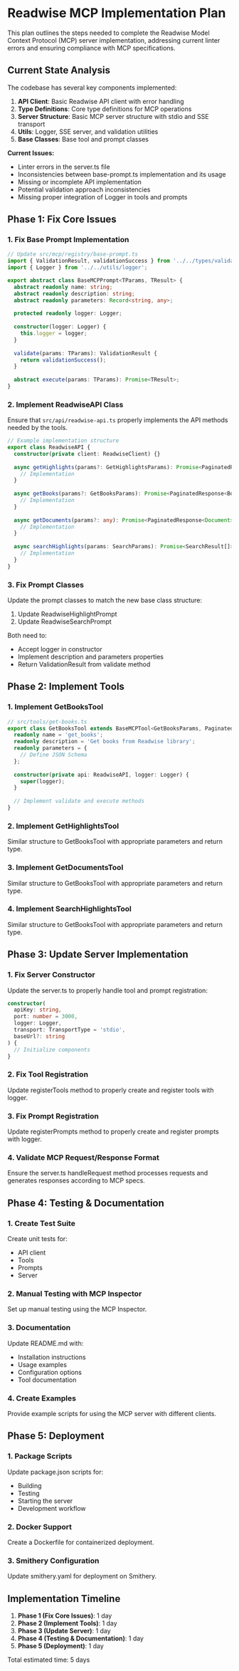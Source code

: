 # Readwise MCP Implementation Plan

This plan outlines the steps needed to complete the Readwise Model Context Protocol (MCP) server implementation, addressing current linter errors and ensuring compliance with MCP specifications.

## Current State Analysis

The codebase has several key components implemented:

1. **API Client**: Basic Readwise API client with error handling
2. **Type Definitions**: Core type definitions for MCP operations
3. **Server Structure**: Basic MCP server structure with stdio and SSE transport
4. **Utils**: Logger, SSE server, and validation utilities
5. **Base Classes**: Base tool and prompt classes

**Current Issues:**
- Linter errors in the server.ts file
- Inconsistencies between base-prompt.ts implementation and its usage
- Missing or incomplete API implementation
- Potential validation approach inconsistencies
- Missing proper integration of Logger in tools and prompts

## Phase 1: Fix Core Issues

### 1. Fix Base Prompt Implementation

```typescript
// Update src/mcp/registry/base-prompt.ts
import { ValidationResult, validationSuccess } from '../../types/validation';
import { Logger } from '../../utils/logger';

export abstract class BaseMCPPrompt<TParams, TResult> {
  abstract readonly name: string;
  abstract readonly description: string;
  abstract readonly parameters: Record<string, any>;
  
  protected readonly logger: Logger;
  
  constructor(logger: Logger) {
    this.logger = logger;
  }
  
  validate(params: TParams): ValidationResult {
    return validationSuccess();
  }
  
  abstract execute(params: TParams): Promise<TResult>;
}
```

### 2. Implement ReadwiseAPI Class

Ensure that `src/api/readwise-api.ts` properly implements the API methods needed by the tools.

```typescript
// Example implementation structure
export class ReadwiseAPI {
  constructor(private client: ReadwiseClient) {}
  
  async getHighlights(params?: GetHighlightsParams): Promise<PaginatedResponse<Highlight>> {
    // Implementation
  }
  
  async getBooks(params?: GetBooksParams): Promise<PaginatedResponse<Book>> {
    // Implementation
  }
  
  async getDocuments(params?: any): Promise<PaginatedResponse<Document>> {
    // Implementation
  }
  
  async searchHighlights(params: SearchParams): Promise<SearchResult[]> {
    // Implementation
  }
}
```

### 3. Fix Prompt Classes

Update the prompt classes to match the new base class structure:

1. Update ReadwiseHighlightPrompt
2. Update ReadwiseSearchPrompt

Both need to:
- Accept logger in constructor
- Implement description and parameters properties
- Return ValidationResult from validate method

## Phase 2: Implement Tools

### 1. Implement GetBooksTool

```typescript
// src/tools/get-books.ts
export class GetBooksTool extends BaseMCPTool<GetBooksParams, PaginatedResponse<Book>> {
  readonly name = 'get_books';
  readonly description = 'Get books from Readwise library';
  readonly parameters = {
    // Define JSON Schema
  };
  
  constructor(private api: ReadwiseAPI, logger: Logger) {
    super(logger);
  }
  
  // Implement validate and execute methods
}
```

### 2. Implement GetHighlightsTool

Similar structure to GetBooksTool with appropriate parameters and return type.

### 3. Implement GetDocumentsTool

Similar structure to GetBooksTool with appropriate parameters and return type.

### 4. Implement SearchHighlightsTool

Similar structure to GetBooksTool with appropriate parameters and return type.

## Phase 3: Update Server Implementation

### 1. Fix Server Constructor

Update the server.ts to properly handle tool and prompt registration:

```typescript
constructor(
  apiKey: string,
  port: number = 3000,
  logger: Logger,
  transport: TransportType = 'stdio',
  baseUrl?: string
) {
  // Initialize components
}
```

### 2. Fix Tool Registration

Update registerTools method to properly create and register tools with logger.

### 3. Fix Prompt Registration

Update registerPrompts method to properly create and register prompts with logger.

### 4. Validate MCP Request/Response Format

Ensure the server.ts handleRequest method processes requests and generates responses according to MCP specs.

## Phase 4: Testing & Documentation

### 1. Create Test Suite

Create unit tests for:
- API client
- Tools
- Prompts
- Server

### 2. Manual Testing with MCP Inspector

Set up manual testing using the MCP Inspector.

### 3. Documentation

Update README.md with:
- Installation instructions
- Usage examples
- Configuration options
- Tool documentation

### 4. Create Examples

Provide example scripts for using the MCP server with different clients.

## Phase 5: Deployment

### 1. Package Scripts

Update package.json scripts for:
- Building
- Testing
- Starting the server
- Development workflow

### 2. Docker Support

Create a Dockerfile for containerized deployment.

### 3. Smithery Configuration

Update smithery.yaml for deployment on Smithery.

## Implementation Timeline

1. **Phase 1 (Fix Core Issues)**: 1 day
2. **Phase 2 (Implement Tools)**: 1 day
3. **Phase 3 (Update Server)**: 1 day
4. **Phase 4 (Testing & Documentation)**: 1 day
5. **Phase 5 (Deployment)**: 1 day

Total estimated time: 5 days 